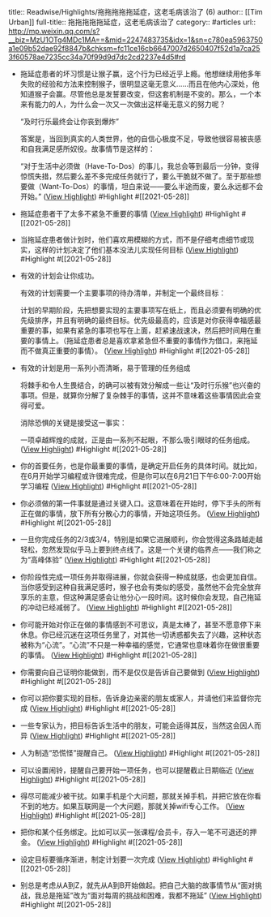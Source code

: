 title:: Readwise/Highlights/拖拖拖拖拖延症，这老毛病该治了 (6)
author:: [[Tim Urban]]
full-title:: 拖拖拖拖拖延症，这老毛病该治了
category:: #articles
url:: http://mp.weixin.qq.com/s?__biz=MzU1OTg4MDc1MA==&mid=2247483735&idx=1&sn=c780ea5963750a1e09b52dae92f8847b&chksm=fc11ce16cb6647007d2650407f52d1a7ca253f60578ae7235cc34a70f99d9d7dc2cd2237e4d5#rd

- 拖延症患者的坏习惯是让猴子赢，这个行为已经近乎上瘾。他想继续用他多年失败的经验和方法来控制猴子，很明显这毫无意义……而且在他内心深处，他知道猴子会赢。尽管他总是发誓要改变，但这套机制是不变的。那么，一个本来有能力的人，为什么会一次又一次做出这样毫无意义的努力呢？
  
  “及时行乐最终会让你丧到爆炸”
  
  答案是，当回到真实的人类世界，他的自信心极度不足，导致他很容易被丧感和自我满足感所奴役。故事情节是这样的：
  
  “对于生活中必须做（Have-To-Dos）的事儿，我总会等到最后一分钟，变得惊慌失措，然后要么差不多完成任务就行了，要么干脆就不做了。至于那些想要做（Want-To-Dos）的事情，坦白来说——要么半途而废，要么永远都不会开始。” ([View Highlight](https://instapaper.com/read/1415664041/16515937)) #Highlight #[[2021-05-28]]
- 拖延症患者干了太多不紧急不重要的事情 ([View Highlight](https://instapaper.com/read/1415664041/16515938)) #Highlight #[[2021-05-28]]
- 当拖延症患者做计划时，他们喜欢用模糊的方式，而不是仔细考虑细节或现实，这样的计划决定了他们基本没法儿实现任何目标 ([View Highlight](https://instapaper.com/read/1415664041/16515939)) #Highlight #[[2021-05-28]]
- 有效的计划会让你成功。
  
  有效的计划需要一个主要事项的待办清单，并制定一个最终目标：
  
  计划的早期阶段，先把想要实现的主要事项写在纸上，而且必须要有明确的优先级排序，并且有明确的最终目标。优先级最高的，应该是对你获得幸福感最重要的事，如果有紧急的事项也写在上面，赶紧速战速决，然后把时间用在重要的事情上。（拖延症患者总是喜欢拿紧急但不重要的事情作为借口，来拖延而不做真正重要的事情）。 ([View Highlight](https://instapaper.com/read/1415664041/16515943)) #Highlight #[[2021-05-28]]
- 有效的计划是用一系列小而清晰，易于管理的任务组成
  
  将棘手和令人生畏结合，的确可以被有效分解成一些让“及时行乐猴”也兴奋的事项。但是，就算你分解了复杂棘手的事情，这并不意味着这些事情因此会变得可爱。
  
  消除恐惧的关键是接受这一事实：
  
  一项卓越辉煌的成就，正是由一系列不起眼，不那么吸引眼球的任务组成。 ([View Highlight](https://instapaper.com/read/1415664041/16515946)) #Highlight #[[2021-05-28]]
- 你的首要任务，也是你最重要的事情，是确定开启任务的具体时间。就比如，在6月开始学习编程或许很难完成，但是你可以在6月21日下午6:00-7:00开始学习编程 ([View Highlight](https://instapaper.com/read/1415664041/16515951)) #Highlight #[[2021-05-28]]
- 你必须做的第一件事就是通过关键入口。这意味着在开始时，停下手头的所有正在做的事情，放下所有分散心力的事情，开始这项任务。 ([View Highlight](https://instapaper.com/read/1415664041/16515954)) #Highlight #[[2021-05-28]]
- 一旦你完成任务的2/3或3/4，特别是如果它进展顺利，你会觉得这条路越走越轻松，忽然发现似乎马上要到终点线了。这是一个关键的临界点——我们称之为“高峰体验” ([View Highlight](https://instapaper.com/read/1415664041/16515957)) #Highlight #[[2021-05-28]]
- 你阶段性完成一项任务并取得进展，你就会获得一种成就感，也会更加自信。当你感受到这种自我满足感时，猴子也会有类似的感受，虽然他不会完全放弃享乐的主意，但这种满足感会让他分心一段时间。这时候你会发现，自己拖延的冲动已经减弱了。 ([View Highlight](https://instapaper.com/read/1415664041/16515959)) #Highlight #[[2021-05-28]]
- 你可能开始对你正在做的事情感到不可思议，真是太棒了，甚至不愿意停下来休息。你已经沉迷在这项任务里了，对其他一切诱惑都失去了兴趣，这种状态被称为“心流”。“心流”不只是一种幸福的感觉，它通常也意味着你在做很重要的事情。 ([View Highlight](https://instapaper.com/read/1415664041/16515963)) #Highlight #[[2021-05-28]]
- 你需要向自己证明你能做到，而不是仅仅是告诉自己要做到 ([View Highlight](https://instapaper.com/read/1415664041/16515964)) #Highlight #[[2021-05-28]]
- 你可以把你要实现的目标，告诉身边亲密的朋友或家人，并请他们来监督你完成 ([View Highlight](https://instapaper.com/read/1415664041/16515968)) #Highlight #[[2021-05-28]]
- 一些专家认为，把目标告诉生活中的朋友，可能会适得其反，当然这会因人而异 ([View Highlight](https://instapaper.com/read/1415664041/16515969)) #Highlight #[[2021-05-28]]
- 人为制造“恐慌怪”提醒自己。 ([View Highlight](https://instapaper.com/read/1415664041/16515970)) #Highlight #[[2021-05-28]]
- 可以设置闹铃，提醒自己要开始一项任务，也可以提醒截止日期临近 ([View Highlight](https://instapaper.com/read/1415664041/16515973)) #Highlight #[[2021-05-28]]
- 得尽可能减少被干扰。如果手机是个大问题，那就关掉手机，并把它放在你看不到的地方。如果互联网是一个大问题，那就关掉wifi专心工作。 ([View Highlight](https://instapaper.com/read/1415664041/16515975)) #Highlight #[[2021-05-28]]
- 把你和某个任务绑定。比如可以买一张课程/会员卡，存入一笔不可退还的押金。 ([View Highlight](https://instapaper.com/read/1415664041/16515977)) #Highlight #[[2021-05-28]]
- 设定目标要循序渐进，制定计划要一次完成 ([View Highlight](https://instapaper.com/read/1415664041/16515978)) #Highlight #[[2021-05-28]]
- 别总是考虑从A到Z，就先从A到B开始做起。把自己大脑的故事情节从“面对挑战，我总是拖延”改为“面对每周的挑战和困难，我都不拖延” ([View Highlight](https://instapaper.com/read/1415664041/16515979)) #Highlight #[[2021-05-28]]